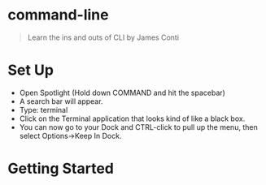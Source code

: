 # command-line
> Learn the ins and outs of CLI by James Conti 

# Set Up

* Open Spotlight (Hold down COMMAND and hit the spacebar)
* A search bar will appear.
* Type: terminal
* Click on the Terminal application that looks kind of like a black box.
* You can now go to your Dock and CTRL-click to pull up the menu, then select Options->Keep In Dock.


# Getting Started
